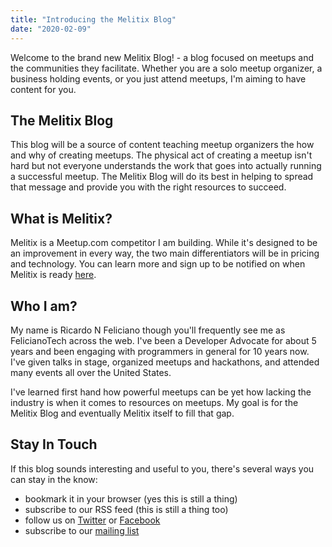 ```yaml
---
title: "Introducing the Melitix Blog"
date: "2020-02-09"
---
```


Welcome to the brand new Melitix Blog! - a blog focused on meetups and the communities they facilitate.
Whether you are a solo meetup organizer, a business holding events, or you just attend meetups, I'm aiming to have content for you.


## The Melitix Blog

This blog will be a source of content teaching meetup organizers the how and why of creating meetups.
The physical act of creating a meetup isn't hard but not everyone understands the work that goes into actually running a successful meetup.
The Melitix Blog will do its best in helping to spread that message and provide you with the right resources to succeed.

## What is Melitix?

Melitix is a Meetup.com competitor I am building.
While it's designed to be an improvement in every way, the two main differentiators will be in pricing and technology.
You can learn more and sign up to be notified on when Melitix is ready [here](https://melitix.com/).


## Who I am?

My name is Ricardo N Feliciano though you'll frequently see me as FelicianoTech across the web.
I've been a Developer Advocate for about 5 years and been engaging with programmers in general for 10 years now.
I've given talks in stage, organized meetups and hackathons, and attended many events all over the United States.

I've learned first hand how powerful meetups can be yet how lacking the industry is when it comes to resources on meetups.
My goal is for the Melitix Blog and eventually Melitix itself to fill that gap.


## Stay In Touch

If this blog sounds interesting and useful to you, there's several ways you can stay in the know:

- bookmark it in your browser (yes this is still a thing)
- subscribe to our RSS feed (this is still a thing too)
- follow us on [Twitter](https://twitter.com/Melitix) or [Facebook](https://www.facebook.com/MelitixHQ/)
- subscribe to our [mailing list](https://melitix.com)
